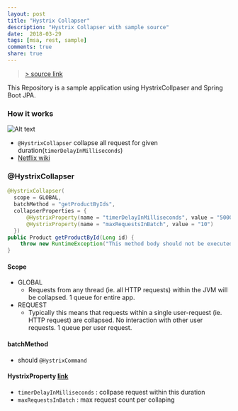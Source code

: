 ```yaml
---
layout: post
title: "Hystrix Collapser"
description: "Hystrix Collapser with sample source"
date:  2018-03-29
tags: [msa, rest, sample]
comments: true
share: true
---
```

> [> source link](https://github.com/bk-ko/collapser-sample)

This Repository is a sample application using HystrixCollpaser and Spring Boot JPA.

### How it works
![Alt text](https://monosnap.com/file/WGENDrEpRWaSnC9jneA73JSzdH8PKf.png)
- `@HystrixCollapser` collapse all request for given duration(`timerDelayInMilliseconds`)
- [Netflix wiki](https://github.com/Netflix/Hystrix/wiki/How-it-Works#RequestCollapsing)

### @HystrixCollapser
```java
@HystrixCollapser(
  scope = GLOBAL,
  batchMethod = "getProductByIds",
  collapserProperties = {
      @HystrixProperty(name = "timerDelayInMilliseconds", value = "5000"),
      @HystrixProperty(name = "maxRequestsInBatch", value = "10")
  })
public Product getProductById(Long id) {
    throw new RuntimeException("This method body should not be executed");
}
```
#### Scope
- GLOBAL
  - Requests from any thread (ie. all HTTP requests) within the JVM will be collapsed. 1 queue for entire app.
- REQUEST
   - Typically this means that requests within a single user-request (ie. HTTP request) are collapsed. No interaction with other user requests. 1 queue per user request.

#### batchMethod
- should `@HystrixCommand`

#### HystrixProperty [link](https://github.com/Netflix/Hystrix/blob/68251383aa6ca0842ab5597fcf2f26c5a5b77aba/hystrix-core/src/main/java/com/netflix/hystrix/HystrixCollapserProperties.java#L32)
  -  `timerDelayInMilliseconds` :  collpase request within this duration
  -  `maxRequestsInBatch` : max request count per collaping


